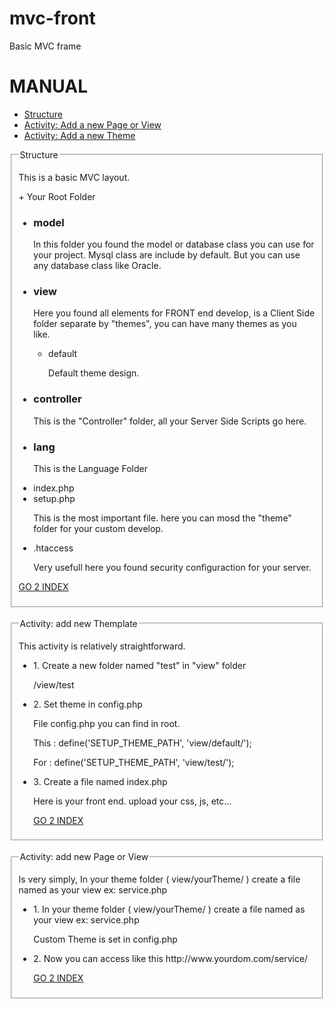 # mvc-front
Basic MVC frame
<div class="manual-body">
	<h1 ><a name="index">MANUAL</a></h1>
	<div class="content_left">
		<ul>
			<li><a href="#structure">Structure</a></li>
			<li><a href="#activity_add_new_page">Activity: Add a new Page or View</a></li>
			<li><a href="#activity_add_new_theme">Activity: Add a new Theme</a></li>
		</ul>		
	</div>
	<fieldset>
		<legend><a name="structure">Structure</a></legend>
		<p class="content_text">This is a basic MVC layout.</p>
		<p>+ Your Root Folder</p>
		<ul>
			<li><h3>model</h3>
			<p class="content_text" >In this folder you found the model or database class you can use for your project. Mysql class are include by default. But you can use any database class like Oracle.</p>
			</li>
			<li><h3>view</h3>
			<p class="content_text">Here you found all elements for FRONT end develop, is a Client Side folder separate by "themes", you can have many themes as you like.</p>
				<ul>
					<li >default<p class="content_text">Default theme design.</p></li>
				</ul>
			</li>
			<li><h3>controller</h3>
			<p class="content_text">This is the "Controller" folder, all your Server Side Scripts go here.</p>
			</li>
			<li><h3>lang</h3>
			<p class="content_text">This is the Language Folder</p>
			</li>
			<li>index.php</li>
			<li>setup.php<p class="content_text">This is the most important file. here you can mosd the "theme" folder for  your custom develop.</p></li>
			<li>.htaccess<p class="content_text">Very usefull here you found security configuraction for your server.</p></li>
		</ul>
		<p class="allign_right"><a href="#index">GO 2 INDEX</a></p>
	</fieldset>
	<br>
	<fieldset>
		<legend><a name="activity_add_new_theme">Activity: add new Themplate</a></legend>
		<p class="content_text">This activity is relatively straightforward.</p>
		<ul>
			<li>
				1. Create a new folder named "test" in "view" folder
				<p class="content_text">/view/test</p>
			</li>
			<li>
				2. Set theme in config.php
				<p class="content_text">File config.php you can find in root.</p>
				<p class="content_text">This : define('SETUP_THEME_PATH', 'view/default/');</p>
				<p class="content_text">For : define('SETUP_THEME_PATH', 'view/test/');</p>
			</li>
			<li>
				3. Create a file named index.php
				<p class="content_text">Here is your front end. upload your css, js, etc...</p>
			</li>
			<p class="allign_right content_text"><a href="#index">GO 2 INDEX</a></p>
		</ul>
	</fieldset>
	<br>
	<fieldset>
		<legend><a name="activity_add_new_page">Activity: add new Page or View</a></legend>
		<p class="content_text">Is very simply, In your theme folder ( view/yourTheme/ ) create a file named as your view ex: service.php</p>
		<ul>
			<li>
				1. In your theme folder ( view/yourTheme/ ) create a file named as your view ex: service.php
				<p class="content_text">Custom Theme is set in config.php</p>
			</li>
			<li>
				2. Now you can access like this http://www.yourdom.com/service/
			</li>
			<p class="allign_right"><a href="#index">GO 2 INDEX</a></p>
		</ul>
	</fieldset>

</div>